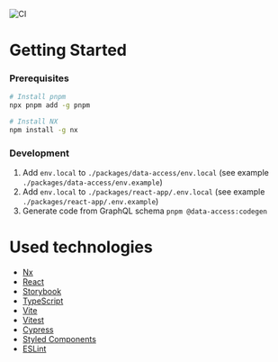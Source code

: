 ![CI](https://github.com/dipiash/nx-ts-vite-react-graphql-styled-monorepo-example/actions/workflows/CheckPullRequest.yml/badge.svg?branch=main)

# Getting Started

### Prerequisites

```sh
# Install pnpm
npx pnpm add -g pnpm
```

```sh
# Install NX
npm install -g nx
```

### Development

1. Add `env.local` to `./packages/data-access/env.local` (see example `./packages/data-access/env.example`)
2. Add `env.local` to `./packages/react-app/.env.local` (see example `./packages/react-app/.env.example`)
3. Generate code from GraphQL schema `pnpm @data-access:codegen`


# Used technologies

- [Nx](https://nx.dev)
- [React](https://reactjs.org)
- [Storybook](https://storybook.js.org/)
- [TypeScript](https://www.typescriptlang.org/)
- [Vite](https://vitejs.dev/)
- [Vitest](https://vitest.dev/)
- [Cypress](https://www.cypress.io)
- [Styled Components](https://emotion.sh/docs/styled)
- [ESLint](https://eslint.org/)
